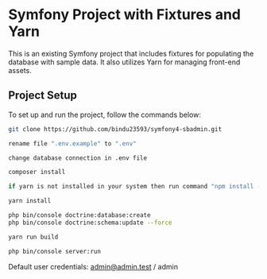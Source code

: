 # Symfony Project with Fixtures and Yarn

This is an existing Symfony project that includes fixtures for populating the database with sample data. It also utilizes Yarn for managing front-end assets.

## Project Setup

To set up and run the project, follow the commands below:

```bash
git clone https://github.com/bindu23593/symfony4-sbadmin.git

rename file ".env.example" to ".env"

change database connection in .env file

composer install

if yarn is not installed in your system then run command "npm install --global yarn"

yarn install

php bin/console doctrine:database:create
php bin/console doctrine:schema:update --force

yarn run build

php bin/console server:run
```

Default user credentials: admin@admin.test / admin
